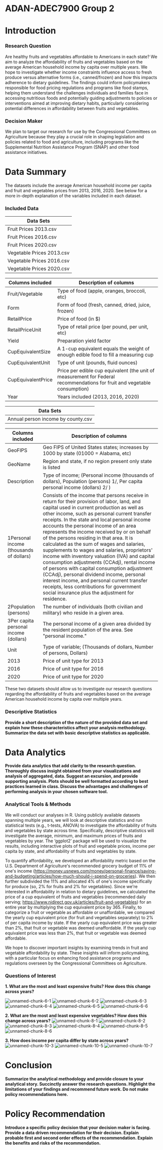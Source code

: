 # ADAN-ADEC7900 Group 2

# Introduction
### Research Question

Are healthy fruits and vegetables affordable to Americans in each state? We aim to analyze the affordability of fruits and vegetables based on the average American household income by capita over multiple years. We hope to investigate whether income constraints influence access to fresh produce versus alternative forms (i.e., canned/frozen) and how this impacts adherence to dietary guidelines. The findings could inform policymakers responsible for food pricing regulations and programs like food stamps, helping them understand the challenges individuals and families face in accessing nutritious foods and potentially guiding adjustments to policies or interventions aimed at improving dietary habits, particularly considering potential differences in affordability between fruits and vegetables.

### Decision Maker

We plan to target our research for use by the Congressional Committees on Agriculture because they play a crucial role in shaping legislation and policies related to food and agriculture, including programs like the Supplemental Nutrition Assistance Program (SNAP) and other food assistance initiatives.

# Data Summary

The datasets include the average American household income per capita and fruit and vegetables prices from 2013, 2016, 2020. See below for a more in-depth explanation of the variables included in each dataset.

### Included Data

| Data Sets  | 
| ------------- |
| Fruit Prices 2013.csv  | 
| Fruit Prices 2016.csv  | 
| Fruit Prices 2020.csv  | 
| Vegetable Prices 2013.csv  | 
| Vegetable Prices 2016.csv  | 
| Vegetable Prices 2020.csv  | 

| Columns included  | Description of columns |
| ------------- | ------------- |
| Fruit/Vegetable  | Type of food (apple, oranges, broccoli, etc)  |
| Form  | Form of food (fresh, canned, dried, juice, frozen)  |
| RetailPrice  | Price of food (in $)  |
| RetailPriceUnit  | Type of retail price (per pound, per unit, etc)  |
| Yield  | Preparation yield factor  |
| CupEquivalentSize  | A 1-cup equivalent equals the weight of enough edible food to fill a measuring cup  |
| CupEquivalentUnit  | Type of unit (pounds, fluid ounces)  |
| CupEquivalentPrice  | Price per edible cup equivalent (the unit of measurement for Federal recommendations for fruit and vegetable consumption) |
| Year  | Years included (2013, 2016, 2020)  |

| Data Sets  | 
| ------------- |
| Annual person income by county.csv  | 

| Columns included  | Description of columns |
| ------------- | ------------- |
| GeoFIPS  | Geo FIPS of United States states; increases by 1000 by state (01000 = Alabama, etc)  |
| GeoName  | Region and state, if no region present only state is listed  |
| Description  | Type of income; (Personal income (thousands of dollars), Population (persons) 1/, Per capita personal income (dollars) 2/	)  |
| 1Personal income (thousands of dollars)  | Consists of the income that persons receive in return for their provision of labor, land, and capital used in current production as well as other income, such as personal current transfer receipts. In the state and local personal income accounts the personal income of an area represents the income received by or on behalf of the persons residing in that area. It is calculated as the sum of wages and salaries, supplements to wages and salaries, proprietors' income with inventory valuation (IVA) and capital consumption adjustments (CCAdj), rental income of persons with capital consumption adjustment (CCAdj), personal dividend income, personal interest income, and personal current transfer receipts, less contributions for government social insurance plus the adjustment for residence.  |
| 2Population (persons)  | The number of individuals (both civilian and military) who reside in a given area.  |
| 3Per capita personal income (dollars)  | The personal income of a given area divided by the resident population of the area. See "personal income."  |
| Unit  | Type of variable; (Thousands of dollars, Number of persons, Dollars)  |
| 2013  | Price of unit type for 2013  |
| 2016  | Price of unit type for 2016  |
| 2020  | Price of unit type for 2020  |

These two datasets should allow us to investigate our research questions regarding the affordability of fruits and vegetables based on the average American household income by capita over multiple years.

### Descriptive Statistics
**Provide a short description of the nature of the provided data set
and explain how these characteristics affect your analysis methodology. Summarize the
data set with basic descriptive statistics as applicable.**

# Data Analytics
**Provide data analytics that add clarity to the research question.
Thoroughly discuss insight obtained from your visualizations and analysis of aggregated,
data. Suggest an excursion, and provide supporting analysis. Plots should be well
formatted according to best practices learned in class. Discuss the advantages and
challenges of performing analysis in your chosen software tool.**

### Analytical Tools & Methods 

We will conduct our analyses in R. Using publicly available datasets spanning multiple years, we will look at descriptive statistics and run statistical tests (e.g., t-tests, ANOVA) to investigate the affordability of fruits and vegetables by state across time. Specifically, descriptive statistics will investigate the average, minimum, and maximum prices of fruits and vegetables by year.  The ‘ggplot2’ package will be used to visualize the results, including interactive plots of fruit and vegetable prices, income per capita by state, and affordability of fruits and vegetables by state.

To quantify affordability, we developed an affordability metric based on the U.S. Department of Agriculture's recommended grocery budget of 11% of one's income (https://money.usnews.com/money/personal-finance/saving-and-budgeting/articles/how-much-should-i-spend-on-groceries). We then further subdivided the 11% and allocated 4% of one's income specifically for produce (so, 2% for fruits and 2% for vegetables). Since we're interested in affordability in relation to dietary guidelines, we calculated the price of a cup equivalent of fruits and vegetables (recommended daily serving; https://www.nidirect.gov.uk/articles/fruit-and-vegetables) for an entire year by multiplying the cup equivalent price by 365. Finally, to categorize a fruit or vegetable as affordable or unaffordable, we compared the yearly cup equivalent price (for fruit and vegetables separately) to 2% of per capita income by state. If the yearly cup equivalent price was greater than 2%, that fruit or vegetable was deemed unaffordable. If the yearly cup equivalent price was less than 2%, that fruit or vegetable was deemed affordable.

We hope to discover important insights by examining trends in fruit and vegetable affordability by state. These insights will inform policymaking, with a particular focus on enhancing food assistance programs and regulations overseen by the Congressional Committees on Agriculture.

### Questions of Interest

**1. What are the most and least expensive fruits? How does this change across years?**

![unnamed-chunk-6-1](https://github.com/asteinkrauss/7900Group2/assets/164549275/46a5c31e-2a95-4c5c-9aac-d0d5d5e2ad69)
![unnamed-chunk-6-2](https://github.com/asteinkrauss/7900Group2/assets/164549275/7d61b66e-fd92-4ec8-aeb8-2b441a551179)
![unnamed-chunk-6-3](https://github.com/asteinkrauss/7900Group2/assets/164549275/a20e028a-8d18-4813-9796-e16d5c045517)
![unnamed-chunk-6-4](https://github.com/asteinkrauss/7900Group2/assets/164549275/508edde9-7329-4159-858c-a4e7cf4e279a)
![unnamed-chunk-6-5](https://github.com/asteinkrauss/7900Group2/assets/164549275/f5afc022-5a34-4861-be03-29d0544ec3c6)
![unnamed-chunk-6-6](https://github.com/asteinkrauss/7900Group2/assets/164549275/4aefaa91-3f8f-4ba6-99ca-9932c99748d1)

**2. What are the most and least expensive vegetables? How does this change across years?**
![unnamed-chunk-8-1](https://github.com/asteinkrauss/7900Group2/assets/164549275/2dc2a0e1-4cc9-430a-94f1-ee96097c5b48)
![unnamed-chunk-8-2](https://github.com/asteinkrauss/7900Group2/assets/164549275/450c0374-e928-4dc3-9824-8885828ee66a)
![unnamed-chunk-8-3](https://github.com/asteinkrauss/7900Group2/assets/164549275/3454e858-cd28-427b-b65b-fdd2b710ffad)
![unnamed-chunk-8-4](https://github.com/asteinkrauss/7900Group2/assets/164549275/1548cd63-5e76-40ec-a443-7bc11006b401)
![unnamed-chunk-8-5](https://github.com/asteinkrauss/7900Group2/assets/164549275/f8b6d5e3-7085-452c-a9a1-160847ebd66a)
![unnamed-chunk-8-6](https://github.com/asteinkrauss/7900Group2/assets/164549275/1c55e104-0342-473b-a695-3b734c95fb61)

**3. How does income per capita differ by state across years?**
![unnamed-chunk-10-3](https://github.com/asteinkrauss/7900Group2/assets/164549275/6b56d0e0-323a-409b-8136-1ca72a648cf2)
![unnamed-chunk-10-5](https://github.com/asteinkrauss/7900Group2/assets/164549275/37242604-16fb-4c00-bae5-d2f202f3aec5)
![unnamed-chunk-10-7](https://github.com/asteinkrauss/7900Group2/assets/164549275/9e1baa26-667c-4070-9a51-ca859b04c238)


# Conclusion
**Summarize the analytical methodology and provide closure to your
analytical story. Succinctly answer the research questions. Highlight the limitations of
your findings and recommend future work. Do not make policy recommendations here.**

# Policy Recommendation
**Introduce a specific policy decision that your decision
maker is facing. Provide a data driven recommendation for their decision. Explain
probable first and second order effects of the recommendation. Explain the benefits and
risks of the recommendation.**
